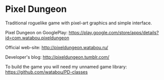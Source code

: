 Pixel Dungeon
=============

Traditional roguelike game with pixel-art graphics and simple interface.

Pixel Dungeon on GooglePlay: 
https://play.google.com/store/apps/details?id=com.watabou.pixeldungeon

Official web-site: 
http://pixeldungeon.watabou.ru/

Developer's blog: 
http://pixeldungeon.tumblr.com/

To build the game you will need my unnamed game library:
https://github.com/watabou/PD-classes

